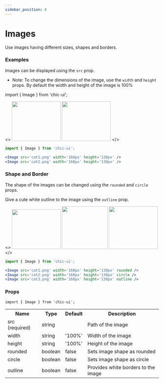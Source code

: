 ```yaml
---
sidebar_position: 8
---
```


# Images

Use images having different sizes, shapes and borders.

### Examples

Images can be displayed using the `src` prop.

- Note: To change the dimensions of the image, use the `width` and `height` props. By default the width and height of the image is 100%

import { Image } from 'chic-ui';

<>
<Image className='single' src='https://encrypted-tbn0.gstatic.com/images?q=tbn:ANd9GcSZNO3U161Gmfn4tpmvDt3j-5wQlY4CsKulAw&usqp=CAU' width='160px' height='130px' />
<Image className='single' src='https://wallpaperaccess.com/full/32048.jpg' width='160px' height='130px' />
</>

```jsx
import { Image } from 'chic-ui';

<Image src='cat1.png' width='160px' height='130px' />
<Image src='cat2.png' width='160px' height='130px' />
```

### Shape and Border

The shape of the images can be changed using the `rounded` and `circle` props.

Give a cute white outline to the image using the `outline` prop.

<>
<Image className='single' src='https://encrypted-tbn0.gstatic.com/images?q=tbn:ANd9GcSZNO3U161Gmfn4tpmvDt3j-5wQlY4CsKulAw&usqp=CAU' width='160px' height='130px' rounded />
<Image className='single' src='https://wallpaperaccess.com/full/235592.jpg' width='150px' height='140px' circle />
<Image className='single' src='https://wallpaperaccess.com/full/32048.jpg' width='160px' height='140px' outline />
</>

```jsx
import { Image } from 'chic-ui';

<Image src='cat1.png' width='160px' height='130px' rounded />
<Image src='cat2.png' width='160px' height='130px' circle />
<Image src='cat3.png' width='160px' height='130px' outline />
```

### Props

```
import { Image } from 'chic-ui';
```

<table>
  <tr>
     <th>Name</th>
     <th>Type</th>
     <th>Default</th>
     <th>Description</th>
  </tr>
  <tr>
    <td>src (required)</td>
    <td>string</td>
    <td></td>
    <td>Path of the image</td>
  </tr>
  <tr>
    <td>width</td>
    <td>string</td>
    <td>'100%'</td>
    <td>Width of the image</td>
  </tr>
  <tr>
    <td>height</td>
    <td>string</td>
    <td>'100%'</td>
    <td>Height of the image</td>
  </tr>
  <tr>
    <td>rounded</td>
    <td>boolean</td>
    <td>false</td>
    <td>Sets image shape as rounded</td>
  </tr>
   <tr>
    <td>circle</td>
    <td>boolean</td>
    <td>false</td>
    <td>Sets image shape as circle</td>
  </tr>
   <tr>
    <td>outline</td>
    <td>boolean</td>
    <td>false</td>
    <td>Provides white borders to the image</td>
  </tr>
</table>
